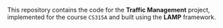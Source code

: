 This repository contains the code for the **Traffic Management** project, implemented for the course `CS315A` and built using the **LAMP** framework.
